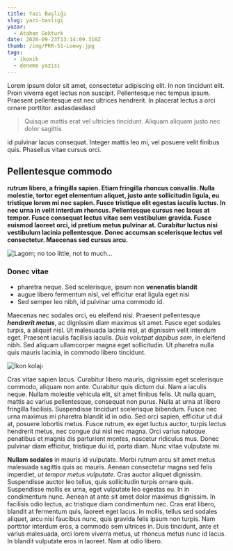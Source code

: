 ```yaml
---
title: Yazı Başlığı
slug: yazi-basligi
yazar:
  - Atahan Gokturk
date: 2020-09-23T13:14:09.310Z
thumb: /img/PRR-S1-Loewy.jpg
tags:
  - ikonik
  - deneme yazisi
---
```

Lorem ipsum dolor sit amet, consectetur adipiscing elit. In non tincidunt elit. Proin viverra eget lectus non suscipit. Pellentesque nec tempus ipsum. Praesent pellentesque est nec ultrices hendrerit. In placerat lectus a orci ornare porttitor. asdasdasdasd

> Quisque mattis erat vel ultricies tincidunt. Aliquam aliquam justo nec dolor sagittis

id pulvinar lacus consequat. Integer mattis leo mi, vel posuere velit finibus quis. Phasellus vitae cursus orci.

## Pellentesque commodo

**rutrum libero, a fringilla sapien. Etiam fringilla rhoncus convallis. Nulla molestie, tortor eget elementum aliquet, justo ante sollicitudin ligula, eu tristique lorem mi nec sapien. Fusce tristique elit egestas iaculis luctus. In nec urna in velit interdum rhoncus. Pellentesque cursus nec lacus at tempor. Fusce consequat lectus vitae sem vestibulum gravida. Fusce euismod laoreet orci, id pretium metus pulvinar at. Curabitur luctus nisi vestibulum lacinia pellentesque. Donec accumsan scelerisque lectus vel consectetur. Maecenas sed cursus arcu.**

![Lagom; no too little, not to much...](/img/9efa68942f83b52426ac0787121481d4.jpg "Ne az, ne çok tam kararında.")

### Donec vitae

* pharetra neque. Sed scelerisque, ipsum non **venenatis blandit**
* augue libero fermentum nisl, vel efficitur erat ligula eget nisi
* Sed semper leo nibh, id pulvinar urna commodo id.

Maecenas nec sodales orci, eu eleifend nisi. Praesent pellentesque ***hendrerit metus***, ac dignissim diam maximus sit amet. Fusce eget sodales turpis, a aliquet nisl. Ut malesuada lacinia nisl, at dignissim velit interdum eget. Praesent iaculis facilisis iaculis. *Duis volutpat dapibus sem*, in eleifend nibh. Sed aliquam ullamcorper magna eget sollicitudin. Ut pharetra nulla quis mauris lacinia, in commodo libero tincidunt.

![İkon kolajı](/img/ikon-kolaj.jpg)

Cras vitae sapien lacus. Curabitur libero mauris, dignissim eget scelerisque commodo, aliquam non ante. Curabitur quis dictum dui. Nam a iaculis neque. Nullam molestie vehicula elit, sit amet finibus felis. Ut nulla quam, mattis ac varius pellentesque, consequat non purus. Nulla at urna at libero fringilla facilisis. Suspendisse tincidunt scelerisque bibendum. Fusce nec urna maximus mi pharetra blandit id in odio. Sed orci sapien, efficitur ut dui at, posuere lobortis metus. Fusce rutrum, ex eget luctus auctor, turpis lectus hendrerit metus, nec congue dui nisl nec magna. Orci varius natoque penatibus et magnis dis parturient montes, nascetur ridiculus mus. Donec pulvinar diam efficitur, tristique dui id, porta diam. Nunc vitae vulputate mi.

**Nullam sodales** in mauris id vulputate. Morbi rutrum arcu sit amet metus malesuada sagittis quis ac mauris. Aenean consectetur magna sed felis imperdiet, *ut tempor metus vulputate.* Cras auctor aliquet dignissim. Suspendisse auctor leo tellus, quis sollicitudin turpis ornare quis. Suspendisse mollis ex urna, eget vulputate leo egestas eu. In in condimentum nunc. Aenean at ante sit amet dolor maximus dignissim. In facilisis odio lectus, ac tristique diam condimentum nec. Cras erat libero, blandit at fermentum quis, laoreet eget lacus. In mollis, tellus sed sodales aliquet, arcu nisi faucibus nunc, quis gravida felis ipsum non turpis. Nam porttitor interdum eros, a commodo sem ultrices in. Duis tincidunt, ante et varius malesuada, orci lorem viverra metus, ut rhoncus metus nunc id lacus. In blandit vulputate eros in laoreet. Nam at odio libero.